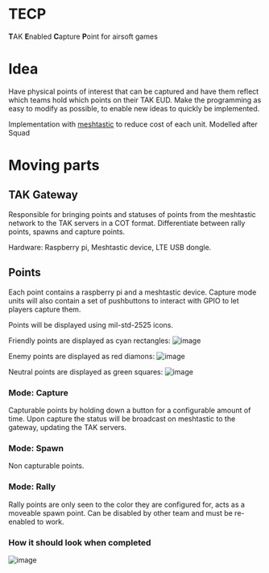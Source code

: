 # TECP 
**T**AK **E**nabled **C**apture **P**oint for airsoft games

# Idea
Have physical points of interest that can be captured and have them reflect which teams hold which points on their TAK EUD.
Make the programming as easy to modify as possible, to enable new ideas to quickly be implemented. 

Implementation with [meshtastic](https://meshtastic.org/) to reduce cost of each unit.
Modelled after Squad 

# Moving parts

## TAK Gateway
Responsible for bringing points and statuses of points from the meshtastic network to the TAK servers in a COT format.
Differentiate between rally points, spawns and capture points. 

Hardware: Raspberry pi, Meshtastic device, LTE USB dongle.

## Points
Each point contains a raspberry pi and a meshtastic device. Capture mode units will also contain a set of pushbuttons to interact with GPIO to let players capture them.

Points will be displayed using mil-std-2525 icons. 

Friendly points are displayed as cyan rectangles:  ![image](https://user-images.githubusercontent.com/25975089/224482967-b65e6aac-3ea6-467e-b414-f8c413cf2214.png)

Enemy points are displayed as red diamons:  ![image](https://user-images.githubusercontent.com/25975089/224482983-6dd2923c-d575-45b1-a8a7-a7d7c0ee4f93.png)

Neutral points are displayed as green squares:  ![image](https://user-images.githubusercontent.com/25975089/224482953-7fca8f3f-d7ec-4c12-94e5-75ae2af6f6b8.png)

### Mode: Capture
Capturable points by holding down a button for a configurable amount of time. Upon capture the status will be broadcast on meshtastic to the gateway, updating the TAK servers.



### Mode: Spawn
Non capturable points.



### Mode: Rally
Rally points are only seen to the color they are configured for, acts as a moveable spawn point.
Can be disabled by other team and must be re-enabled to work.


### How it should look when completed
![image](https://user-images.githubusercontent.com/25975089/224479390-c94bbf40-a6f5-4022-a651-db9e5723f404.png)
